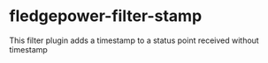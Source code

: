 # fledgepower-filter-stamp
This filter plugin adds a timestamp to a status point received without timestamp
